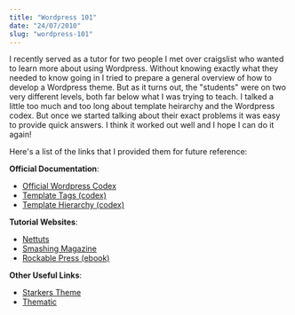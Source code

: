 ```yaml
---
title: "Wordpress 101"
date: "24/07/2010"
slug: "wordpress-101"
---
```


I recently served as a tutor for two people I met over craigslist who wanted to learn more about using Wordpress. Without knowing exactly what they needed to know going in I tried to prepare a general overview of how to develop a Wordpress theme. But as it turns out, the "students" were on two very different levels, both far below what I was trying to teach. I talked a little too much and too long about template heirarchy and the Wordpress codex. But once we started talking about their exact problems it was easy to provide quick answers. I think it worked out well and I hope I can do it again!

Here's a list of the links that I provided them for future reference:

**Official Documentation**:

*   [Official Wordpress Codex](http://codex.wordpress.org/)
*   [Template Tags (codex)](http://codex.wordpress.org/Template_Tags)
*   [Template Hierarchy (codex)](http://codex.wordpress.org/Template_Hierarchy)

**Tutorial Websites**:

*   [Nettuts](http://net.tutsplus.com/category/tutorials/wordpress/)
*   [Smashing Magazine](http://www.smashingmagazine.com/tag/wordpress/)
*   [Rockable Press (ebook)](http://rockablepress.com/)

**Other Useful Links**:

*   [Starkers Theme](http://starkerstheme.com/)
*   [Thematic](http://themeshaper.com/thematic/)
